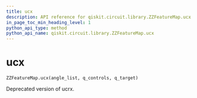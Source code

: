 ```yaml
---
title: ucx
description: API reference for qiskit.circuit.library.ZZFeatureMap.ucx
in_page_toc_min_heading_level: 1
python_api_type: method
python_api_name: qiskit.circuit.library.ZZFeatureMap.ucx
---
```


# ucx

<span id="qiskit.circuit.library.ZZFeatureMap.ucx" />

`ZZFeatureMap.ucx(angle_list, q_controls, q_target)`

Deprecated version of ucrx.

